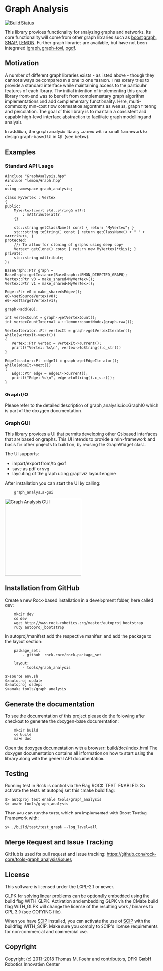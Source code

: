 # Graph Analysis
[![Build
Status](https://travis-ci.org/rock-core/tools-graph_analysis.svg?branch=master)](https:///travis-ci.org/rock-core/tools-graph_analysis)


This library provides functionality for analyzing graphs and networks.
Its core functionality will come from other graph libraries such as [boost
graph](http://www.boost.org/doc/libs/1_55_0/libs/graph/doc/index.html),
[SNAP](http://snap.stanford.edu/snap/),
[LEMON](http://lemon.cs.elte.hu/trac/lemon).
Further graph libraries are available, but have not been integrated
[igraph](http://igraph.sourceforge.net), [graph-tool](http://graph-tool.skewed.de/),
[ogdf](http://ogdf.net/doku.php).

## Motivation
A number of different graph libraries exists - as listed above - though they cannot always be compared in a one to one fashion.
This library tries to provide a standard interface while maintaining access to
the particular features of each library.
The initial intention of implementing this graph library front-end was to benefit
from complementary graph algorithm implementations and add complementary
functionality.
Here, multi-commodity min-cost flow optimisation algorithms as well as, graph
filtering and percolation.
The goal of this library is to maintain a consistent and capable high-level
interface abstraction to facilitate graph modelling and analysis.

In addition, the graph analysis library comes with a small framework to design
graph-based UI in QT (see below).

## Examples

### Standard API Usage

```
#include "GraphAnalysis.hpp"
#include "lemon/Graph.hpp"
...
using namespace graph_analysis;

class MyVertex : Vertex
{
public:
    MyVertex(const std::string& attr)
        : mAttribute(attr)
    {}

    std::string getClassName() const { return "MyVertex"; }
    std::string toString() const { return getClassName() + " " + mAttribute; }
protected:
    /// To allow for cloning of graphs using deep copy
    Vertex* getClone() const { return new MyVertex(*this); }
private:
    std::string mAttribute;
};

BaseGraph::Ptr graph = BaseGraph::getInstance(BaseGraph::LEMON_DIRECTED_GRAPH);
Vertex::Ptr v0 = make_shared<MyVertex>();
Vertex::Ptr v1 = make_shared<MyVertex>();

Edge::Ptr e0 = make_shared<Edge>();
e0->setSourceVertex(v0);
e0->setTargetVertex(v1);

graph->add(e0);

int vertexCount = graph->getVertexCount();
int vertexCountInternal = ::lemon::countNodes(graph.raw());

VertexIterator::Ptr vertexIt = graph->getVertexIterator();
while(vertexIt->next())
{
   Vertex::Ptr vertex = vertexIt->current();
   printf("Vertex: %s\n", vertex->toString().c_str());
}

EdgeIterator::Ptr edgeIt = graph->getEdgeIterator();
while(edgeIt->next())
{
   Edge::Ptr edge = edgeIt->current();
   printf("Edge: %s\n", edge->toString().c_str());
}
```

### Graph I/O

Please refer to the detailed description of graph_analysis::io::GraphIO which is part of the doxygen
documentation.

### Graph GUI

This library provides a UI that permits developing other Qt-based interfaces that are based on graphs.
This UI intends to provide a mini-framework and basis for other projects to build on, by
reusing the GraphWidget class.

The UI supports:

 - import/export from/to gexf
 - save as pdf or svg
 - layouting of the graph using graphviz layout engine

After installation you can start the UI by calling:

```
    graph_analysis-gui
```

<p align="left">
  <img src="./resources/examples/graph_analysis-gui.png" height="250" title="Graph Analysis GUI">
</p>


## Installation from GitHub

Create a new Rock-based installation in a development folder, here called dev:
```
    mkdir dev
    cd dev
    wget http://www.rock-robotics.org/master/autoproj_bootstrap
    ruby autoproj_bootstrap
```

In autoproj/manifest add the respective manifest and add the package to the
layout section:
```
    package_set:
        - github: rock-core/rock-package_set

    layout:
        - tools/graph_analysis
```

```
$>source env.sh
$>autoproj update
$>autoproj osdeps
$>amake tools/graph_analysis
```

## Generate the documentation

To see the documentation of this project please do the following after
checkout to generate the doxygen-base documentation:

```
    mkdir build
    cd build
    make doc
```

Open the doxygen documentation with a browser: build/doc/index.html
The doxygen documentation contains all information on how to start
using the library along with the general API documentation.

## Testing

Running test in Rock is control via the Flag ROCK_TEST_ENABLED.
So activate the tests let autoproj set this cmake build flag:
```
$> autoproj test enable tools/graph_analysis
$> amake tools/graph_analysis
```

Then you can run the tests, which are implemented with Boost Testing Framework with:
```
$> ./build/test/test_graph --log_level=all
```

## Merge Request and Issue Tracking

GitHub is used for pull request and issue tracking: https://github.com/rock-core/tools-graph_analysis/issues

## License

This software is licensed under the LGPL-2.1 or newer.

GLPK for solving linear problems can be optionally embedded using the build flag
WITH_GLPK.
Activation and embedding GLPK via the CMake build flag WITH_GLPK will change the
license of the resulting work / binaries to GPL 3.0 (see COPYING file).

When you have [SCIP](https://scip.zib.de) installed, you can activate the use of [SCIP](https://scip.zib.de) with the buildflag WITH_SCIP.
Make sure you comply to SCIP's license requirements for non-commercial and commercial use.

## Copyright

Copyright (c) 2013-2018 Thomas M. Roehr and contributors, DFKI GmbH Robotics Innovation Center
